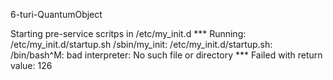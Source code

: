 6-turi-QuantumObject

Starting pre-service scritps in /etc/my_init.d
*** Running: /etc/my_init.d/startup.sh
/sbin/my_init: /etc/my_init.d/startup.sh: /bin/bash^M: bad interpreter: No such file or directory
*** Failed with return value: 126
